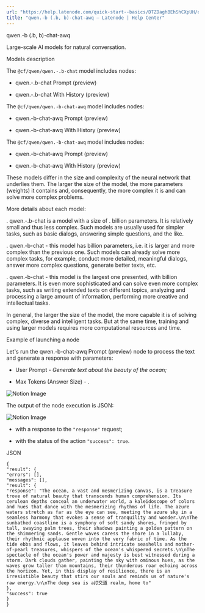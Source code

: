 ```yaml
---
url: "https://help.latenode.com/quick-start--basics/DTZDaghBEhShCXpUH/qwen-b-b-b-chat-awq/kEYxeVVQQFfhoXjZ"
title: "qwen.-b (.b, b)-chat-awq – Latenode | Help Center"
---
```


 qwen.-b (.b, b)-chat-awq

Large-scale AI models for natural conversation.


 Models description

The `@cf/qwen/qwen.-.b-chat` model includes nodes:

- qwen.-.b-chat Prompt (preview)

- qwen.-.b-chat With History (preview)

The `@cf/qwen/qwen.-b-chat-awq` model includes nodes:

- qwen.-b-chat-awq Prompt (preview)

- qwen.-b-chat-awq With History (preview)

The `@cf/qwen/qwen.-b-chat-awq` model includes nodes:

- qwen.-b-chat-awq Prompt (preview)

- qwen.-b-chat-awq With History (preview)

  

These models differ in the size and complexity of the neural network that underlies them. The larger the size of the model, the more parameters (weights) it contains and, consequently, the more complex it is and can solve more complex problems.

More details about each model:

\. qwen.-.b-chat is a model with a size of . billion parameters. It is relatively small and thus less complex. Such models are usually used for simpler tasks, such as basic dialogs, answering simple questions, and the like.

\. qwen.-b-chat \- this model has  billion parameters, i.e. it is larger and more complex than the previous one. Such models can already solve more complex tasks, for example, conduct more detailed, meaningful dialogs, answer more complex questions, generate better texts, etc.

\. qwen.-b-chat \- this model is the largest one presented, with  billion parameters. It is even more sophisticated and can solve even more complex tasks, such as writing extended texts on different topics, analyzing and processing a large amount of information, performing more creative and intellectual tasks.

In general, the larger the size of the model, the more capable it is of solving complex, diverse and intelligent tasks. But at the same time, training and using larger models requires more computational resources and time.

  

 Example of launching a node

Let's run the qwen.-b-chat-awq Prompt (preview) node to process the text and generate a response with parameters:

- User Prompt - _Generate text about the beauty of the ocean;_

- Max Tokens (Answer Size) \- .

![Notion Image](https://www.notion.so/image/https%A%F%Fprod-files-secure.s.us-west-.amazonaws.com%Ffbefde--fff--dca%Ffad-b-f-fd-dcfcde%FUntitled.png?table=block&id=d-a--fc-cdeefa&cache=v)

The output of the node execution is JSON:

![Notion Image](https://www.notion.so/image/https%A%F%Fprod-files-secure.s.us-west-.amazonaws.com%Ffbefde--fff--dca%Fedd-bc-c-bef-fcbb%FUntitled.png?table=block&id=d-a-a-bab-ceabce&cache=v)

- with a response to the `"response"` request;

- with the status of the action `"success": true`.

JSON

```
{
"result": {
"errors": [],
"messages": [],
"result": {
"response": "The ocean, a vast and mesmerizing canvas, is a treasure trove of natural beauty that transcends human comprehension. Its cerulean depths conceal an underwater world, a kaleidoscope of colors and hues that dance with the mesmerizing rhythms of life. The azure waters stretch as far as the eye can see, meeting the azure sky in a seamless harmony that evokes a sense of tranquility and wonder.\n\nThe sunbathed coastline is a symphony of soft sandy shores, fringed by tall, swaying palm trees, their shadows painting a golden pattern on the shimmering sands. Gentle waves caress the shore in a lullaby, their rhythmic applause woven into the very fabric of time. As the tide ebbs and flows, it leaves behind intricate seashells and mother-of-pearl treasures, whispers of the ocean's whispered secrets.\n\nThe spectacle of the ocean's power and majesty is best witnessed during a storm. Dark clouds gather, painting the sky with ominous hues, as the waves grow taller than mountains, their thunderous roar echoing across the horizon. Yet, in this display of resilience, there is an irresistible beauty that stirs our souls and reminds us of nature's raw energy.\n\nThe deep sea is a打交道 realm, home to"
},
"success": true
}
}
```